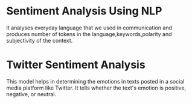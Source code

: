 # Sentiment Analysis Using NLP
It analyses everyday language that we used in communication and produces number of tokens in the language,keywords,polarity and subjectivity of the context.
# Twitter Sentiment Analysis
This model helps in determining the emotions in texts posted in a social media platform like Twitter. It tells whether the text's emotion is positive, negative, or neutral.  